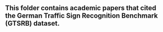 ## This folder contains academic papers that cited the German Traffic Sign Recognition Benchmark (GTSRB) dataset.
